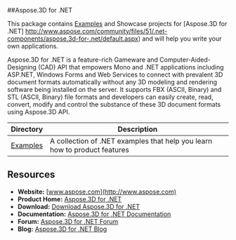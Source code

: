 ##Aspose.3D for .NET

This package contains [Examples](https://github.com/aspose3d/Aspose_3D_NET/tree/master/Examples) and Showcase projects for [Aspose.3D for .NET] http://www.aspose.com/community/files/51/.net-components/aspose.3d-for-.net/default.aspx) and will help you write your own applications.

Aspose.3D for .NET is a feature-rich Gameware and Computer-Aided-Designing (CAD) API that empowers Mono and .NET applications including ASP.NET, Windows Forms and Web Services to connect with prevalent 3D document formats automatically without any 3D modeling and rendering software being installed on the server. It supports FBX (ASCII, Binary) and STL (ASCII, Binary) file formats and developers can easily create, read, convert, modify and control the substance of these 3D document formats using Aspose.3D API.

<p align="center">

  <a title="Download complete Aspose.3D for .NET source code" href=" https://github.com/aspose3d/Aspose_3D_NET/archive/master.zip ">
  </a>
</p>

Directory | Description
--------- | -----------
[Examples]( https://github.com/aspose3d/Aspose_3D_NET/tree/master/Examples)  | A collection of .NET examples that help you learn how to product features
## Resources

+ **Website:** [www.aspose.com](http://www.aspose.com)
+ **Product Home:** [Aspose.3D for .NET](http://www.aspose.com/.net/3d-component.aspx)
+ **Download:** [Download Aspose.3D for .NET]( http://www.aspose.com/community/files/51/.net-components/aspose.3d-for-.net/default.aspx)
+ **Documentation:** [Aspose.3D for .NET Documentation]( http://www.aspose.com/docs/display/3dnet/Home)
+ **Forum:** [Aspose.3D for .NET Forum]( http://www.aspose.com/community/forums/aspose.3d-product-family/535/showforum.aspx)
+ **Blog:** [Aspose.3D for .NET Blog]( http://www.aspose.com/blogs/aspose-products/aspose-3d-product-family.html)
